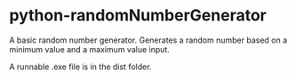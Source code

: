 # python-randomNumberGenerator
A basic random number generator. Generates a random number based on a minimum value and a maximum value input.

A runnable .exe file is in the dist folder.
